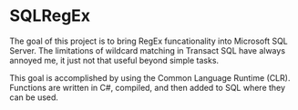 # SQLRegEx

The goal of this project is to bring RegEx funcationality into Microsoft SQL Server. The limitations of wildcard matching in Transact SQL have always annoyed me, it just not that useful beyond simple tasks. 

This goal is accomplished by using the Common Language Runtime (CLR). Functions are written in C#, compiled, and then added to SQL where they can be used. 
